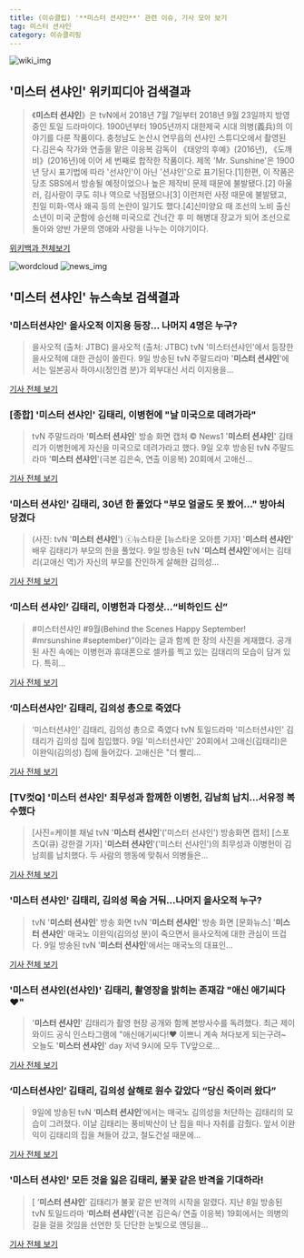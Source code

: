 ```yaml
---
title: (이슈클립) '**미스터 션샤인**' 관련 이슈, 기사 모아 보기
tag: 미스터 션샤인
category: 이슈클리핑
---
```

![wiki_img](https://user-images.githubusercontent.com/42597476/44503234-41136a80-a6d0-11e8-9071-6fc6418eafe4.png)
## **'**미스터 션샤인**'** 위키피디아 검색결과
>《**미스터 션샤인**》은 tvN에서 2018년 7월 7일부터 2018년 9월 23일까지 방영중인 토일 드라마이다. 1900년부터 1905년까지 대한제국 시대 의병(義兵)의 이야기를 다룬 작품이다. 충청남도 논산시 연무읍의 션샤인 스튜디오에서 촬영된다.김은숙 작가와 연출을 맡은 이응복 감독이 《태양의 후예》(2016년), 《도깨비》(2016년)에 이어 세 번째로 합작한 작품이다. 제목 'Mr. Sunshine'은 1900년 당시 표기법에 따라 '선샤인'이 아닌 '션샤인'으로 표기된다.[1]한편, 이 작품은 당초 SBS에서 방송될 예정이었으나 높은 제작비 문제 때문에 불발됐다.[2] 아울러, 김사랑이 쿠도 히나 역으로 낙점됐으나[3] 이런저런 사정 때문에 불발됐고, 친일 미화-역사 왜곡 등의 논란이 일기도 했다.[4]신미양요 때 조선의 노비 출신 소년이 미국 군함에 승선해 미국으로 건너간 후 미 해병대 장교가 되어 조선으로 돌아와 양반 가문의 영애와 사랑을 나누는 이야기이다.

<a href="https://ko.wikipedia.org/wiki/미스터 션샤인" target="_blank">위키백과 전체보기</a>

![wordcloud](https://s3.ap-northeast-2.amazonaws.com/lyrics101-wordcloud/2018-09-10-1536513623.png)
![news_img](https://user-images.githubusercontent.com/42597476/44507050-1206f400-a6e4-11e8-8d98-7ffbfebb353f.png)
## **'**미스터 션샤인**'** 뉴스속보 검색결과
### '미스터션샤인' 을사오적 이지용 등장… 나머지 4명은 누구?

>을사오적 (출처: JTBC) 을사오적 (출처: JTBC) tvN '미스터션샤인'에서 등장한 을사오적에 대한 관심이 쏠린다. 9일 방송된 tvN 주말드라마 '**미스터 션샤인**'에서는 일본공사 하야시(정인겸 분)가 외부대신 서리 이지용을...

<a href="http://www.newscj.com/news/articleView.html?idxno=553549" target="_blank">기사 전체 보기</a>

### [종합] '**미스터 션샤인**' 김태리, 이병헌에 "날 미국으로 데려가라"

>tvN 주말드라마 '**미스터 션샤인**' 방송 화면 캡처 © News1 '**미스터 션샤인**' 김태리가 이병헌에게 자신을 미국으로 데려가라고 했다. 9일 오후 방송된 tvN 주말드라마 '**미스터 션샤인**'(극본 김은숙, 연출 이응복) 20회에서 고애신...

<a href="http://news1.kr/articles/?3421623" target="_blank">기사 전체 보기</a>

### '**미스터 션샤인**' 김태리, 30년 한 풀었다 "부모 얼굴도 못 봤어…" 방아쇠 당겼다

>(사진: tvN '**미스터 션샤인**') ⓒ뉴스타운 [뉴스타운 오아름 기자] '**미스터 션샤인**' 배우 김태리가 부모의 한을 풀었다. 9일 방송된 tvN '**미스터 션샤인**'에서는 김태리(고애신 역)가 자신의 부모를 잔인하게 살해한 김의성...

<a href="http://www.newstown.co.kr/news/articleView.html?idxno=339844" target="_blank">기사 전체 보기</a>

### ‘**미스터 션샤인**’ 김태리, 이병헌과 다정샷…“비하인드 신”

>#미스터션샤인 #9월(Behind the Scenes Happy September! #mrsunshine #september)”이라는 글과 함께 한 장의 사진을 게재했다. 공개된 사진 속에는 이병헌과 휴대폰으로 셀카를 찍고 있는 김태리의 모습이 담겨 있다. 특히...

<a href="http://www.seconomy.kr/view.php?ud=201809100043246556252bb24296_2" target="_blank">기사 전체 보기</a>

### ‘미스터션샤인’ 김태리, 김의성 총으로 죽였다

>‘미스터션샤인’ 김태리, 김의성 총으로 죽였다 tvN 토일드라마 '미스터션샤인' 김태리가 김의성 집에 침입했다. 9일 '미스터션샤인' 20회에서 고애신(김태리)은 이완익(김의성) 집에 들어갔다. 고애신은 "더 빨리...

<a href="http://sports.donga.com/3/all/20180909/91905018/1" target="_blank">기사 전체 보기</a>

### [TV컷Q] '**미스터 션샤인**' 최무성과 함께한 이병헌, 김남희 납치…서유정 복수했다

>[사진=케이블 채널 tvN '**미스터 션샤인**'('미스터 선샤인') 방송화면 캡처] [스포츠Q(큐) 강한결 기자] '**미스터 션샤인**'('미스터 선샤인')의 최무성과 이병헌이 김남희를 납치했다.  두 사람의 행동에 맞춰서 의병들은...

<a href="http://www.sportsq.co.kr/news/articleView.html?idxno=302106" target="_blank">기사 전체 보기</a>

### '**미스터 션샤인**' 김태리, 김의성 목숨 거둬…나머지 을사오적 누구?

>tvN '**미스터 션샤인**' 방송 화면 tvN '**미스터 션샤인**' 방송 화면 [문화뉴스] '**미스터 션샤인**' 매국노 이완익(김의성 분)이 죽으면서 을사오적에 대한 관심이 뜨겁다. 9일 방송된 tvN '**미스터 션샤인**'에서는 매국노의 대표인...

<a href="http://www.munhwanews.com/news/articleView.html?idxno=150172" target="_blank">기사 전체 보기</a>

### '**미스터 션샤인**(선샤인)' 김태리, 촬영장을 밝히는 존재감 "애신 애기씨다♥"

>'**미스터 션샤인**' 김태리가 촬영 현장 공개와 함께 본방사수를 독려했다. 최근 제이와이드 공식 인스타그램에 "애신애기씨다!❤ 이쁘니 계속 쳐다보게 되는구려~ 오늘도 '**미스터 션샤인**' day 저녁 9시에 모두 TV앞으로...

<a href="http://www.topstarnews.net/news/articleView.html?idxno=478758" target="_blank">기사 전체 보기</a>

### ‘미스터션샤인’ 김태리, 김의성 살해로 원수 갚았다 “당신 죽이러 왔다”

>9일에 방송된 tvN ‘**미스터 션샤인**’에서는 매국노 김의성을 처단하는 김태리의 모습이 그려졌다. 이날 김태리는 풍비박산이 난 집을 떠나 자취를 감췄다. 앞서 이완익이 김태리의 집을 쳐들어 갔고, 철도건설 때문에...

<a href="http://news.mtn.co.kr/newscenter/news_viewer.mtn?gidx=2018090923544783847" target="_blank">기사 전체 보기</a>

### '**미스터 션샤인**' 모든 것을 잃은 김태리, 불꽃 같은 반격을 기대하라!

>[ ‘**미스터 션샤인**’ 김태리가 불꽃 같은 반격의 시작을 알렸다. 지난 8일 방송된 tvN 토일드라마 ‘**미스터 션샤인**’(극본 김은숙/ 연출 이응복) 19회에서는 의병의 길을 걸을 것임을 선언한 듯 단단한 눈빛으로 엔딩을...

<a href="http://www.mydaily.co.kr/new_yk/html/read.php?newsid=201809091008267704&ext=na" target="_blank">기사 전체 보기</a>


